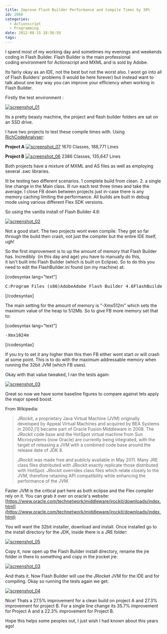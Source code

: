 ```yaml
---
title: Improve Flash Builder Performance and Compile Times by 30%
id: 2066
categories:
  - Actionscript
  - Programming
date: 2012-08-15 18:56:59
tags:
---
```


I spend most of my working day and sometimes my evenings and weekends coding in Flash Builder. Flash Builder is the main professional coding environment for Actionscript and MXML and is sold by Adobe.

Its fairly okay as an IDE, not the best but not the worst also. I wont go into all of Flash Builders' problems (I would be here forever) but instead want to talk about one key way you can improve your efficiency when working in Flash Builder.

Firstly the test environment :

[![](https://mikecann.co.uk/wp-content/uploads/2012/08/screenshot_01.gif "screenshot_01")](https://mikecann.co.uk/wp-content/uploads/2012/08/screenshot_01.gif)

Its a pretty beasty machine, the project and flash builder folders are sat on an SSD drive.

I have two projects to test these compile times with. Using [RichCodeAnalyser](https://www.richanalysis.net/richcodeanalyser):

**Project A**
[![](https://mikecann.co.uk/wp-content/uploads/2012/08/screenshot_07.gif "screenshot_07")](https://mikecann.co.uk/wp-content/uploads/2012/08/screenshot_07.gif)
1670 Classes, 188,771 Lines

**Project B**
[![](https://mikecann.co.uk/wp-content/uploads/2012/08/screenshot_06.gif "screenshot_06")](https://mikecann.co.uk/wp-content/uploads/2012/08/screenshot_06.gif)
2386 Classes, 135,647 Lines

Both projects have a mixture of MXML and AS files as well as employing several .swc libraries.

Ill be testing two different scenarios. 1 complete build from clean. 2\. a single line change in the Main class. Ill run each test three times and take the average. I close FB down between projects just in-case there is any memory caching limiting the performance. All builds are built in debug mode using various different Flex SDK versions.

So using the vanilla install of Flash Builder 4.6:

[![](https://mikecann.co.uk/wp-content/uploads/2012/08/screenshot_02.png "screenshot_02")](https://mikecann.co.uk/wp-content/uploads/2012/08/screenshot_02.png)

Not a good start. The two projects wont even compile. They get so far through the build then crash, not just the compiler but the entire IDE itself, ugh!

So the first improvement is to up the amount of memory that Flash Builder has. Incredibly  (in this day and age) you have to manually do this, it isn't built into Flash Builder (which is built on Eclipse). So to do this you need to edit the FlashBuilder.ini found (on my machine) at:

[codesyntax lang="text"]
<pre>
C:Program Files (x86)AdobeAdobe Flash Builder 4.6FlashBuilder.ini</pre>
[/codesyntax]

The main setting for the amount of memory is "-Xmx512m" which sets the maximum value of the heap to 512Mb. So to give FB more memory set that to:

[codesyntax lang="text"]
<pre>
-Xmx1024m</pre>
[/codesyntax]

If you try to set it any higher than this then FB either wont start or will crash at some point. This is to do with the maximum addressable memory when running the 32bit JVM (which FB uses).

Okay with that value tweaked, I ran the tests again:

[![](https://mikecann.co.uk/wp-content/uploads/2012/08/screenshot_03.png "screenshot_03")](https://mikecann.co.uk/wp-content/uploads/2012/08/screenshot_03.png)

Great so now we have some baseline figures to compare against lets apply the major speed boost.

From Wikipedia:

> JRockit, a proprietary Java Virtual Machine (JVM) originally developed by Appeal Virtual Machines and acquired by BEA Systems in 2002,[1] became part of Oracle Fusion Middleware in 2008.
> The JRockit code base and the HotSpot virtual machine from Sun Microsystems (now Oracle) are currently being integrated, with the target of releasing a JVM with a combined code base around the release date of JDK 8.
> 
> JRockit was made free and publicly available in May 2011.
> Many JRE class files distributed with JRockit exactly replicate those distributed with HotSpot. JRockit overrides class files which relate closely to the JVM, therefore retaining API compatibility while enhancing the performance of the JVM.

Faster JVM is the critical part here as both eclipse and the Flex compiler rely on it. You can grab it over on oracle's website: [https://www.oracle.com/technetwork/middleware/jrockit/downloads/index.html](https://www.oracle.com/technetwork/middleware/jrockit/downloads/index.html)

You will want the 32bit installer, download and install. Once installed go to the install directory for the JDK, inside there is a JRE folder:

[![](https://mikecann.co.uk/wp-content/uploads/2012/08/screenshot_05.gif "screenshot_05")](https://mikecann.co.uk/wp-content/uploads/2012/08/screenshot_05.gif)

Copy it, now open up the Flash Builder install directory, rename the jre folder in there to something and copy in the jrocket jre:

[![](https://mikecann.co.uk/wp-content/uploads/2012/08/screenshot_032.gif "screenshot_03")](https://mikecann.co.uk/wp-content/uploads/2012/08/screenshot_032.gif)

And thats it. Now Flash Builder will use the JRocket JVM for the IDE and for compiling. Okay so running the tests again we get:

[![](https://mikecann.co.uk/wp-content/uploads/2012/08/screenshot_04.png "screenshot_04")](https://mikecann.co.uk/wp-content/uploads/2012/08/screenshot_04.png)

Nice! Thats a 27.5% improvement for a clean build on project A and 27.3% improvement for project B. For a single line change its 35.7% improvement for Project A and a 22.3% improvement for Project B.

Hope this helps some peoples out, I just wish I had known about this years ago!